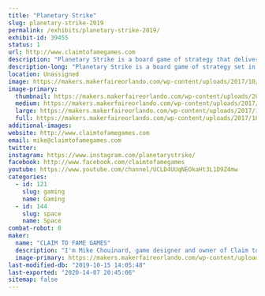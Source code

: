 ```yaml
---
title: "Planetary Strike"
slug: planetary-strike-2019
permalink: /exhibits/planetary-strike-2019/
exhibit-id: 39455
status: 1
url: http://www.claimtofamegames.com
description: "Planetary Strike is a board game of strategy that delivers your mind beyond chess and into the galaxy to challenge your opponents on two battlefronts. Outwit and capture the other's planet while defending yours. Not as simple as it sounds. "
description-long: "Planetary Strike is a board game of strategy set in space that takes your mind beyond chess. The goal is to protect your planetary system while attempting to conquer an opponent's planet and dethrone him in order to rule the universe. Set on a round checkered board, the game provides opportunities for 2 to 6 players, for ages 8 to adult. Created by local game designer Mike Chouinard, all items produced and assembled locally. Game price range is $10 to $25. A portion of proceeds are donated to Pug Rescue of Florida in support of dog rescue and adoption."
location: Unassigned
image: https://makers.makerfaireorlando.com/wp-content/uploads/2017/10/Planetary-Strike-board-game-1024x541.jpg
image-primary:
  thumbnail: https://makers.makerfaireorlando.com/wp-content/uploads/2017/10/Planetary-Strike-board-game-150x150.jpg
  medium: https://makers.makerfaireorlando.com/wp-content/uploads/2017/10/Planetary-Strike-board-game-300x159.jpg
  large: https://makers.makerfaireorlando.com/wp-content/uploads/2017/10/Planetary-Strike-board-game-1024x541.jpg
  full: https://makers.makerfaireorlando.com/wp-content/uploads/2017/10/Planetary-Strike-board-game.jpg
additional-images:
website: http://www.claimtofamegames.com
email: mike@claimtofamegames.com
twitter: 
instagram: https://www.instagram.com/planetarystrike/
facebook: http://www.facebook.com/claimtofamegames
youtube: https://www.youtube.com/channel/UCLD4UUqNEOkaHt3L1D9Z4mw
categories:
  - id: 121
    slug: gaming
    name: Gaming
  - id: 144
    slug: space
    name: Space
combat-robot: 0
maker:
  name: "CLAIM TO FAME GAMES"
  description: "I'm Mike Chouinard, game designer and owner of Claim to Fame Games. Planetary Strike is my first board game, and it took several years of play testing, and tweaking the design and rules until it was perfect. I self-published in August 2015 and Planetary Strike made its debut at Maker Faire Orlando that same year. All items are produced and assembled locally. We've sold over 4,000 games internationally and have received all 5-star reviews on Facebook, as well as a professional critique by Sahm Reviews. We've now taken it to the next level and have been busy developing the digital version of Planetary Strike, coming to an app store near you soon!"
  image-primary: https://makers.makerfaireorlando.com/wp-content/uploads/2015/08/Mike-Chouinard-and-Rocky.jpg
last-modified-db: "2019-10-15 14:05:48"
last-exported: "2020-14-07 20:45:06"
sitemap: false
---
```

